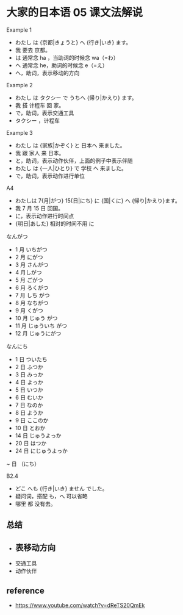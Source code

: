 # 大家的日本语 05 课文法解说

Example 1

- わたし は {京都|きょうと} へ {行き|いき} ます。
- 我 要去 京都。
- は 通常念 ha ，当助词的时候念 wa（=わ）
- へ 通常念 he，助词的时候念 e（=え）
- へ，助词，表示移动的方向

Example 2

- わたし は タクシー で うちへ {帰り|かえり} ます。
- 我 搭 计程车 回 家。
- で，助词，表示交通工具
- タクシー ，计程车

Example 3

- わたし は {家族|かぞく} と 日本へ 来ました。
- 我 跟 家人 来 日本。
- と，助词，表示动作伙伴，上面的例子中表示伴随
- わたし は {一人|ひとり} で  学校 へ 来ました。
- で，助词，表示动作进行单位

A4

- わたしは 7{月|がつ} 15{日|にち} に {国|くに} へ {帰り|かえり}ます。
- 我 7 月 15 日 回国。
- に，表示动作进行时间点
- {明日|あした}  相对的时间不用 に

なんがつ

- 1 月 いちがつ
- 2 月 にがつ
- 3 月 さんがつ
- 4 月しがつ
- 5 月 ごがつ
- 6 月 ろくがつ
- 7 月 しち がつ
- 8 月 なちがつ
- 9 月 くがつ
- 10 月 じゅう がつ
- 11 月 じゅういち がつ
- 12 月 じゅうにがつ

なんにち

- 1 日 ついたち
- 2 日 ふつか
- 3 日 みっか
- 4 日 よっか
- 5 日 いつか
- 6 日 むいか
- 7 日 なのか
- 8 日 ようか
- 9 日 ここのか
- 10 日 とおか
- 14 日 じゅうよっか
- 20 日 はつか
- 24 日 にじゅうよっか

~ 日 （にち）

B2.4

- どこ へも {行き|いき} ません でした。
- 疑问词，搭配 も，へ 可以省略
- 哪里 都 没有去。

## 总结

- 表移动方向
    -
- 交通工具
- 动作伙伴

## reference

- <https://www.youtube.com/watch?v=dReTS20QmEk>
